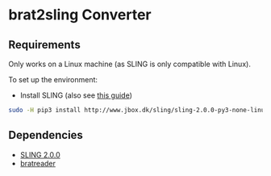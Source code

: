 # brat2sling Converter

## Requirements
Only works on a Linux machine (as SLING is only compatible with Linux). 

To set up the environment:
* Install SLING (also see [this guide](https://github.com/google/sling/blob/master/doc/guide/install.md))
```bash
sudo -H pip3 install http://www.jbox.dk/sling/sling-2.0.0-py3-none-linux_x86_64.whl
```

## Dependencies
* [SLING 2.0.0](https://github.com/google/sling)
* [bratreader](https://github.com/clips/bratreader)